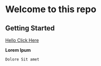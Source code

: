 # Welcome to this repo
## Getting Started

[Hello Click Here](https://google.com)

**Lorem Ipum**

`Dolore Sit amet`